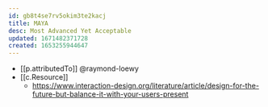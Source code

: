 ```yaml
---
id: gb8t4se7rv5okim3te2kacj
title: MAYA
desc: Most Advanced Yet Acceptable
updated: 1671482371728
created: 1653255944647
---
```



- [[p.attributedTo]] @raymond-loewy
- [[c.Resource]]
  - https://www.interaction-design.org/literature/article/design-for-the-future-but-balance-it-with-your-users-present